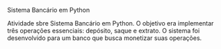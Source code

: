 Sistema Bancário em Python

Atividade sbre Sistema Bancário em Python. O objetivo era implementar três operações essenciais: depósito, saque e extrato. O sistema foi desenvolvido para um banco que busca monetizar suas operações.
